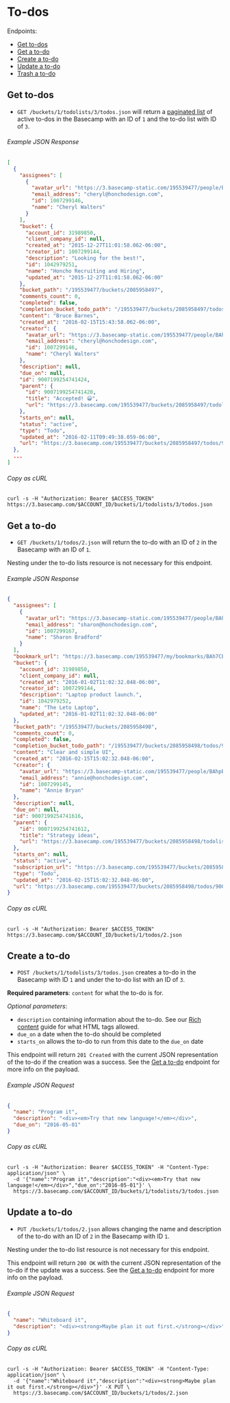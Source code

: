 To-dos
======

Endpoints:

- [Get to-dos](#get-to-do)
- [Get a to-do](#get-a-to-do)
- [Create a to-do](#create-a-to-do)
- [Update a to-do](#update-a-to-do)
- [Trash a to-do][1]

Get to-dos
----------

* `GET /buckets/1/todolists/3/todos.json` will return a [paginated list][2] of active to-dos in the Basecamp with an ID of `1` and the to-do list with ID of `3`.

###### Example JSON Response

``` json
[
  {
    "assignees": [
      {
        "avatar_url": "https://3.basecamp-static.com/195539477/people/BAhpBEoqCjw=--19d80553ef84a88c19b6846fdd222c5c394b6dc4/avatar-64-x4",
        "email_address": "cheryl@honchodesign.com",
        "id": 1007299146,
        "name": "Cheryl Walters"
      }
    ],
    "bucket": {
      "account_id": 31989850,
      "client_company_id": null,
      "created_at": "2015-12-27T11:01:58.062-06:00",
      "creator_id": 1007299144,
      "description": "Looking for the best!",
      "id": 1042979251,
      "name": "Honcho Recruiting and Hiring",
      "updated_at": "2015-12-27T11:01:58.062-06:00"
    },
    "bucket_path": "/195539477/buckets/2085958497",
    "comments_count": 0,
    "completed": false,
    "completion_bucket_todo_path": "/195539477/buckets/2085958497/todos/9007199254741425/completion",
    "content": "Bruce Barnes",
    "created_at": "2016-02-15T15:43:58.062-06:00",
    "creator": {
      "avatar_url": "https://3.basecamp-static.com/195539477/people/BAhpBEoqCjw=--19d80553ef84a88c19b6846fdd222c5c394b6dc4/avatar-64-x4",
      "email_address": "cheryl@honchodesign.com",
      "id": 1007299146,
      "name": "Cheryl Walters"
    },
    "description": null,
    "due_on": null,
    "id": 9007199254741424,
    "parent": {
      "id": 9007199254741420,
      "title": "Accepted! 😀",
      "url": "https://3.basecamp.com/195539477/buckets/2085958497/todolists/9007199254741420"
    },
    "starts_on": null,
    "status": "active",
    "type": "Todo",
    "updated_at": "2016-02-11T09:49:38.059-06:00",
    "url": "https://3.basecamp.com/195539477/buckets/2085958497/todos/9007199254741425"
  },
  ...
]
```

###### Copy as cURL

``` shell
curl -s -H "Authorization: Bearer $ACCESS_TOKEN" https://3.basecamp.com/$ACCOUNT_ID/buckets/1/todolists/3/todos.json
```


Get a to-do
-----------

* `GET /buckets/1/todos/2.json` will return the to-do with an ID of `2` in the Basecamp with an ID of `1`.

Nesting under the to-do lists resource is not necessary for this endpoint.

###### Example JSON Response

``` json
{
  "assignees": [
    {
      "avatar_url": "https://3.basecamp-static.com/195539477/people/BAhpBF8qCjw=--213cf293338eeeb3865113763a0a63542a0ca73c/avatar-64-x4",
      "email_address": "sharon@honchodesign.com",
      "id": 1007299167,
      "name": "Sharon Bradford"
    }
  ],
  "bookmark_url": "https://3.basecamp.com/195539477/my/bookmarks/BAh7CEkiCGdpZAY6BkVUSSI0Z2lkOi8vYmMzL1JlY29yZGluZy85MDA3MTk5MjU0NzQxNjE1P2V4cGlyZXNfaW4GOwBUSSIMcHVycG9zZQY7AFRJIg1yZWFkYWJsZQY7AFRJIg9leHBpcmVzX2F0BjsAVDA=--1aa203449a2e5e82749f5502fd53231a647989b8",
  "bucket": {
    "account_id": 31989850,
    "client_company_id": null,
    "created_at": "2016-01-02T11:02:32.048-06:00",
    "creator_id": 1007299144,
    "description": "Laptop product launch.",
    "id": 1042979252,
    "name": "The Leto Laptop",
    "updated_at": "2016-01-02T11:02:32.048-06:00"
  },
  "bucket_path": "/195539477/buckets/2085958498",
  "comments_count": 0,
  "completed": false,
  "completion_bucket_todo_path": "/195539477/buckets/2085958498/todos/9007199254741615/completion",
  "content": "Clear and simple UI",
  "created_at": "2016-02-15T15:02:32.048-06:00",
  "creator": {
    "avatar_url": "https://3.basecamp-static.com/195539477/people/BAhpBEkqCjw=--7e8e5d9e90e4898faee5f69e72def9e58da85fbe/avatar-64-x4",
    "email_address": "annie@honchodesign.com",
    "id": 1007299145,
    "name": "Annie Bryan"
  },
  "description": null,
  "due_on": null,
  "id": 9007199254741616,
  "parent": {
    "id": 9007199254741612,
    "title": "Strategy ideas",
    "url": "https://3.basecamp.com/195539477/buckets/2085958498/todolists/9007199254741612"
  },
  "starts_on": null,
  "status": "active",
  "subscription_url": "https://3.basecamp.com/195539477/buckets/2085958498/recordings/9007199254741615/subscription",
  "type": "Todo",
  "updated_at": "2016-02-15T15:02:32.048-06:00",
  "url": "https://3.basecamp.com/195539477/buckets/2085958498/todos/9007199254741615"
}
```

###### Copy as cURL

``` shell
curl -s -H "Authorization: Bearer $ACCESS_TOKEN" https://3.basecamp.com/$ACCOUNT_ID/buckets/1/todos/2.json
```


Create a to-do
--------------

* `POST /buckets/1/todolists/3/todos.json` creates a to-do in the Basecamp with ID `1` and under the to-do list with an ID of `3`.

**Required parameters**: `content` for what the to-do is for.

_Optional parameters_:

* `description` containing information about the to-do. See our [Rich content][3] guide for what HTML tags allowed.
* `due_on` a date when the to-do should be completed
* `starts_on` allows the to-do to run from this date to the `due_on` date

This endpoint will return `201 Created` with the current JSON representation of the to-do if the creation was a success. See the [Get a to-do](#get-a-to-do) endpoint for more info on the payload.

###### Example JSON Request

``` json
{
  "name": "Program it",
  "description": "<div><em>Try that new language!</em></div>",
  "due_on": "2016-05-01"
}
```

###### Copy as cURL

``` shell
curl -s -H "Authorization: Bearer $ACCESS_TOKEN" -H "Content-Type: application/json" \
  -d '{"name":"Program it","description":"<div><em>Try that new language!</em></div>","due_on":"2016-05-01"}' \
  https://3.basecamp.com/$ACCOUNT_ID/buckets/1/todolists/3/todos.json
```


Update a to-do
--------------

* `PUT /buckets/1/todos/2.json` allows changing the name and description of the to-do with an ID of `2` in the Basecamp with ID `1`.

Nesting under the to-do list resource is not necessary for this endpoint.

This endpoint will return `200 OK` with the current JSON representation of the to-do if the update was a success. See the [Get a to-do](#get-a-to-do) endpoint for more info on the payload.

###### Example JSON Request

``` json
{
  "name": "Whiteboard it",
  "description": "<div><strong>Maybe plan it out first.</strong></div>"
}
```

###### Copy as cURL

``` shell
curl -s -H "Authorization: Bearer $ACCESS_TOKEN" -H "Content-Type: application/json" \
  -d '{"name":"Whiteboard it","description":"<div><strong>Maybe plan it out first.</strong></div>"}' -X PUT \
  https://3.basecamp.com/$ACCOUNT_ID/buckets/1/todos/2.json
```


[1]: https://github.com/basecamp/bc3-api/blob/master/sections/recordings.md#trash-a-recording
[2]: https://github.com/basecamp/bc3-api/blob/master/README.md#pagination
[3]: https://github.com/basecamp/bc3-api/blob/master/README.md#rich-content

